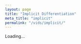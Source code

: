 ```yaml
---
layout: page
title: "Implicit Differentiation"
meta_title: "implicit"
permalink: "/vids/implicit/"
---
```



<html>
<head>
<script>

function setCookie(cname,cvalue,exdays) {
    var d = new Date();
    d.setTime(d.getTime() + (exdays*24*60*60*1000));
    var expires = "expires=" + d.toGMTString();
    document.cookie = cname + "=" + cvalue + ";" + expires + ";path=/";
}

function getCookie(cname) {
    var name = cname + "=";
    var decodedCookie = decodeURIComponent(document.cookie);
    var ca = decodedCookie.split(';');
    for(var i = 0; i < ca.length; i++) {
        var c = ca[i];
        while (c.charAt(0) == ' ') {
            c = c.substring(1);
        }
        if (c.indexOf(name) == 0) {
            return c.substring(name.length, c.length);
        }
    }
    return "";
}

function checkCookie() {
    var vidchoice=getCookie("implicit");
    if (vidchoice==1){window.location.href = "https://ximera.osu.edu/calcvidstest/in/c/implicit";}
    else if (vidchoice==2){window.location.href = "https://ximera.osu.edu/calcvidstest/in/o/implicit";}
    else if (vidchoice==3){window.location.href = "https://ximera.osu.edu/calcvidstest/in/v/implicit";}
    else if (vidchoice==4){window.location.href = "https://ximera.osu.edu/calcvidstest/nin/c/implicit";}
    else if (vidchoice==5){window.location.href = "https://ximera.osu.edu/calcvidstest/nin/o/implicit";}
    else if (vidchoice==6){window.location.href = "https://ximera.osu.edu/calcvidstest/nin/v/implicit";}
    else {
      var forwardchoice=Math.random();
      if (forwardchoice <= (1/6) ){
        setCookie("implicit", 1, 365);
        checkCookie();
        }
      else if (forwardchoice <= (2/6) ){
        setCookie("implicit", 2, 365);
        checkCookie();
        }
      else if (forwardchoice <= (3/6) ){
        setCookie("implicit", 3, 365);
        checkCookie();
        }
        else if (forwardchoice <= (4/6) ){
          setCookie("implicit", 4, 365);
          checkCookie();
          }
          else if (forwardchoice <= (5/6) ){
            setCookie("implicit", 5, 365);
            checkCookie();
            }
      else {
        setCookie("implicit", 6, 365);
        checkCookie();
        }
      }
}



</script>
</head>
<body onload="checkCookie()">
Loading...
</body>
</html>
